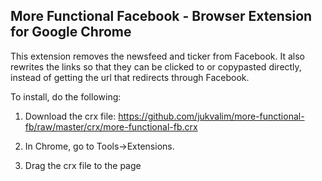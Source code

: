 More Functional Facebook - Browser Extension for Google Chrome
------------------

This extension removes the newsfeed and ticker from Facebook. It also rewrites the links so that
they can be clicked to or copypasted directly, instead of getting the url that redirects through Facebook.

To install, do the following:

1. Download the crx file: https://github.com/jukvalim/more-functional-fb/raw/master/crx/more-functional-fb.crx

2. In Chrome, go to Tools->Extensions.

3. Drag the crx file to the page

